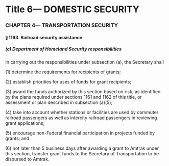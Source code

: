 
# Title 6— DOMESTIC SECURITY
### CHAPTER 4— TRANSPORTATION SECURITY
#### § 1163. Railroad security assistance
##### (c) Department of Homeland Security responsibilities

In carrying out the responsibilities under subsection (a), the Secretary shall

(1) determine the requirements for recipients of grants;

(2) establish priorities for uses of funds for grant recipients;

(3) award the funds authorized by this section based on risk, as identified by the plans required under sections 1161 and 1162 of this title, or assessment or plan described in subsection (a)(5);

(4) take into account whether stations or facilities are used by commuter railroad passengers as well as intercity railroad passengers in reviewing grant applications;

(5) encourage non-Federal financial participation in projects funded by grants; and

(6) not later than 5 business days after awarding a grant to Amtrak under this section, transfer grant funds to the Secretary of Transportation to be disbursed to Amtrak.

